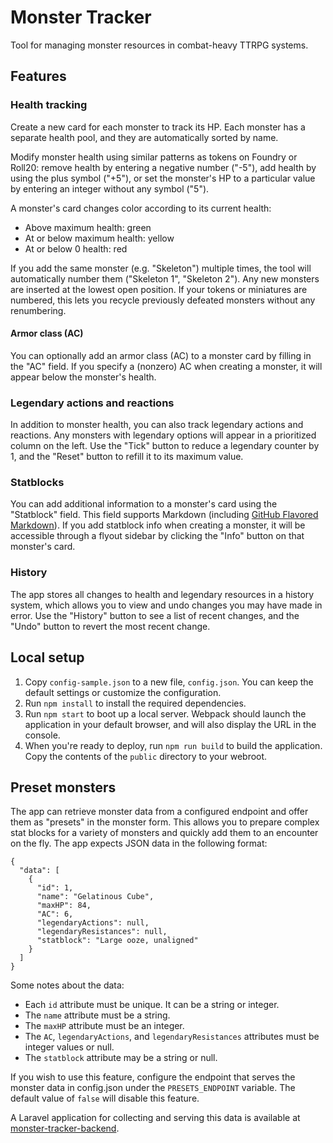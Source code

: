 # Monster Tracker

Tool for managing monster resources in combat-heavy TTRPG systems.

## Features

### Health tracking

Create a new card for each monster to track its HP. Each monster has a separate health pool, and they are automatically sorted by name.

Modify monster health using similar patterns as tokens on Foundry or Roll20: remove health by entering a negative number ("-5"), add health by using the plus symbol ("+5"), or set the monster's HP to a particular value by entering an integer without any symbol ("5").

A monster's card changes color according to its current health:
- Above maximum health: green
- At or below maximum health: yellow
- At or below 0 health: red

If you add the same monster (e.g. "Skeleton") multiple times, the tool will automatically number them ("Skeleton 1", "Skeleton 2"). Any new monsters are inserted at the lowest open position. If your tokens or miniatures are numbered, this lets you recycle previously defeated monsters without any renumbering.

#### Armor class (AC)
You can optionally add an armor class (AC) to a monster card by filling in the "AC" field. If you specify a (nonzero) AC when creating a monster, it will appear below the monster's health.

### Legendary actions and reactions

In addition to monster health, you can also track legendary actions and reactions. Any monsters with legendary options will appear in a prioritized column on the left. Use the "Tick" button to reduce a legendary counter by 1, and the "Reset" button to refill it to its maximum value.

### Statblocks

You can add additional information to a monster's card using the "Statblock" field. This field supports Markdown (including [GitHub Flavored Markdown](https://github.github.com/gfm/)). If you add statblock info when creating a monster, it will be accessible through a flyout sidebar by clicking the "Info" button on that monster's card.

### History

The app stores all changes to health and legendary resources in a history system, which allows you to view and undo changes you may have made in error. Use the "History" button to see a list of recent changes, and the "Undo" button to revert the most recent change.

## Local setup

1. Copy `config-sample.json` to a new file, `config.json`. You can keep the default settings or customize the configuration.
2. Run `npm install` to install the required dependencies.
3. Run `npm start` to boot up a local server. Webpack should launch the application in your default browser, and will also display the URL in the console.
4. When you're ready to deploy, run `npm run build` to build the application. Copy the contents of the `public` directory to your webroot.

## Preset monsters

The app can retrieve monster data from a configured endpoint and offer them as "presets" in the monster form. This allows you to prepare complex stat blocks for a variety of monsters and quickly add them to an encounter on the fly. The app expects JSON data in the following format:

```
{
  "data": [
    {
      "id": 1,
      "name": "Gelatinous Cube",
      "maxHP": 84,
      "AC": 6,
      "legendaryActions": null,
      "legendaryResistances": null,
      "statblock": "Large ooze, unaligned"
    }
  ]
}
```

Some notes about the data:
  - Each `id` attribute must be unique. It can be a string or integer.
  - The `name` attribute must be a string.
  - The `maxHP` attribute must be an integer.
  - The `AC`, `legendaryActions`, and `legendaryResistances` attributes must be integer values or null.
  - The `statblock` attribute may be a string or null.

If you wish to use this feature, configure the endpoint that serves the monster data in config.json under the `PRESETS_ENDPOINT` variable. The default value of `false` will disable this feature.

A Laravel application for collecting and serving this data is available at [monster-tracker-backend](https://github.com/elibyrd/monster-tracker-backend).
